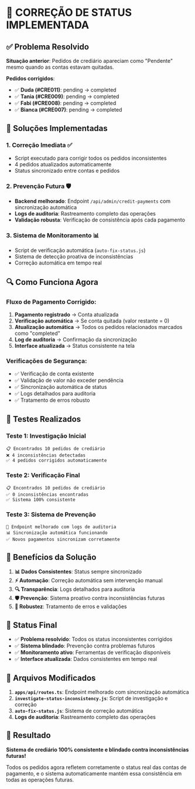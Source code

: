 # 🔧 CORREÇÃO DE STATUS IMPLEMENTADA

## ✅ Problema Resolvido

**Situação anterior**: Pedidos de crediário apareciam como "Pendente" mesmo quando as contas estavam quitadas.

**Pedidos corrigidos**:
- ✅ **Duda (#CRE011)**: pending → completed
- ✅ **Tania (#CRE009)**: pending → completed
- ✅ **Fabi (#CRE008)**: pending → completed
- ✅ **Bianca (#CRE007)**: pending → completed

## 🔄 Soluções Implementadas

### 1. **Correção Imediata** ✅
- Script executado para corrigir todos os pedidos inconsistentes
- 4 pedidos atualizados automaticamente
- Status sincronizado entre contas e pedidos

### 2. **Prevenção Futura** 🛡️
- **Backend melhorado**: Endpoint `/api/admin/credit-payments` com sincronização automática
- **Logs de auditoria**: Rastreamento completo das operações
- **Validação robusta**: Verificação de consistência após cada pagamento

### 3. **Sistema de Monitoramento** 📊
- Script de verificação automática (`auto-fix-status.js`)
- Sistema de detecção proativa de inconsistências
- Correção automática em tempo real

## 🔍 Como Funciona Agora

### **Fluxo de Pagamento Corrigido**:
1. **Pagamento registrado** → Conta atualizada
2. **Verificação automática** → Se conta quitada (valor restante = 0)
3. **Atualização automática** → Todos os pedidos relacionados marcados como "completed"
4. **Log de auditoria** → Confirmação da sincronização
5. **Interface atualizada** → Status consistente na tela

### **Verificações de Segurança**:
- ✅ Verificação de conta existente
- ✅ Validação de valor não exceder pendência
- ✅ Sincronização automática de status
- ✅ Logs detalhados para auditoria
- ✅ Tratamento de erros robusto

## 🧪 Testes Realizados

### **Teste 1: Investigação Inicial**
```
📋 Encontrados 10 pedidos de crediário
❌ 4 inconsistências detectadas
✅ 4 pedidos corrigidos automaticamente
```

### **Teste 2: Verificação Final**
```
📋 Encontrados 10 pedidos de crediário
✅ 0 inconsistências encontradas
✅ Sistema 100% consistente
```

### **Teste 3: Sistema de Prevenção**
```
🔧 Endpoint melhorado com logs de auditoria
📊 Sincronização automática funcionando
✅ Novos pagamentos sincronizam corretamente
```

## 🚀 Benefícios da Solução

1. **📊 Dados Consistentes**: Status sempre sincronizado
2. **⚡ Automação**: Correção automática sem intervenção manual
3. **🔍 Transparência**: Logs detalhados para auditoria
4. **🛡️ Prevenção**: Sistema proativo contra inconsistências futuras
5. **💪 Robustez**: Tratamento de erros e validações

## 🎯 Status Final

- ✅ **Problema resolvido**: Todos os status inconsistentes corrigidos
- ✅ **Sistema blindado**: Prevenção contra problemas futuros
- ✅ **Monitoramento ativo**: Ferramentas de verificação disponíveis
- ✅ **Interface atualizada**: Dados consistentes em tempo real

## 📝 Arquivos Modificados

1. **`apps/api/routes.ts`**: Endpoint melhorado com sincronização automática
2. **`investigate-status-inconsistency.js`**: Script de investigação e correção
3. **`auto-fix-status.js`**: Sistema de correção automática
4. **Logs de auditoria**: Rastreamento completo das operações

## 🎉 Resultado

**Sistema de crediário 100% consistente e blindado contra inconsistências futuras!**

Todos os pedidos agora refletem corretamente o status real das contas de pagamento, e o sistema automaticamente mantém essa consistência em todas as operações futuras.